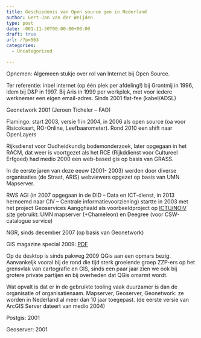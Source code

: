 ```yaml
---
title: Geschiedenis van Open source geo in Nederland
author: Gert-Jan van der Weijden
type: post
date: -001-11-30T00:00:00+00:00
draft: true
url: /?p=563
categories:
  - Uncategorized

---
```

Opnemen: Algemeen stukje over rol van Internet bij Open Source.

Ter referentie: inbel internet (op één plek per afdeling!) bij Grontmij in 1996, idem bij D&P in 1997. Bij Aris in 1999 per werkplek, met voor iedere werknemer een eigen email-adres. Sinds 2001 flat-fee (kabel/ADSL)

Geonetwork 2001 (Jeroen Ticheler &#8211; FAO)

Flamingo: start 2003, versie 1 in 2004, in 2006 als open source (oa voor Risicokaart, RO-Online, Leefbaarometer). Rond 2010 een shift naar OpenLayers

Rijksdienst voor Oudheidkundig bodemonderzoek, later opgegaan in het RACM, dat weer is voortgezet als het RCE (Rijkddienst voor Cultureel Erfgoed) had medio 2000 een web-based gis op basis van GRASS.

In de eerste jaren van deze eeuw (2001- 2003) werden door diverse organisaties (de Straat, ARIS) webviewers opgezet op basis van UMN Mapserver.

RWS AGI (in 2007 opgegaan in de DID &#8211; Data en ICT-dienst, in 2013 hernoemd naar CIV &#8211; Centrale informatievoorziening) 
startte in 2003 met het project Geoservices Aangghaald als voorbeeldproject op [ICTU/NOIV site][1]
gebruikt: UMN mapserver (+Chameleon) en Deegree (voor CSW-catalogue service)

NGR, sinds december 2007 (op basis van Geonetwork)

GIS magazine special 2009: [PDF][2]

Op de desktop is sinds pakweg 2009 QGis aan een opmars bezig. Aanvankeljk vooral bij de rond die tijd sterk groeiende groep ZZP-ers op het grensvlak van cartografie en GIS, sinds een paar jaar zien we ook bij grotere private partijen en bij overheden dat QGis omarmt wordt.

Wat opvalt is dat er in de gebruikte tooling vaak duurzamer is dan de organisatie of organisatienaam. Mapserver, Geoserver, Geonetwork: ze worden in Nederland al meer dan 10 jaar toegepast. (de eerste versie van ArcGIS Server dateert van medio 2004)

Postgis: 2001

Geoserver: 2001

[1]: https://www.ictu.nl/archief/noiv.nl/voorbeeldprojecten/voorbeeldproject-geoservices-rijkswaterstaat-adviesdienst-geo-informatie-en-ict-agi/  
[2]: http://www.gismagazine.nl/layouts/cmediagismagazine/secure/GIS/2009/GIS91LR.pdf